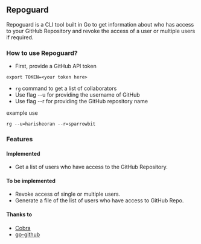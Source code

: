 ## Repoguard
Repoguard is a CLI tool built in Go to get information about who has access to your GitHub Repository and revoke the access of a user or multiple users if required. 

### How to use Repoguard?
- First, provide a GitHub API token
```
export TOKEN=<your token here>
```
- ```rg``` command to get a list of collaborators
- Use flag --u for providing the username of GitHub
- Use flag --r for providing the GitHub repository name

example use
```
rg --u=harisheoran --r=sparrowbit
```

### Features
#### Implemented
- Get a list of users who have access to the GitHub Repository.

#### To be implemented
- Revoke access of single or multiple users.
- Generate a file of the list of users who have access to GitHub Repo.

#### Thanks to
- [Cobra](https://cobra.dev/)
- [go-github](https://github.com/google/go-github)